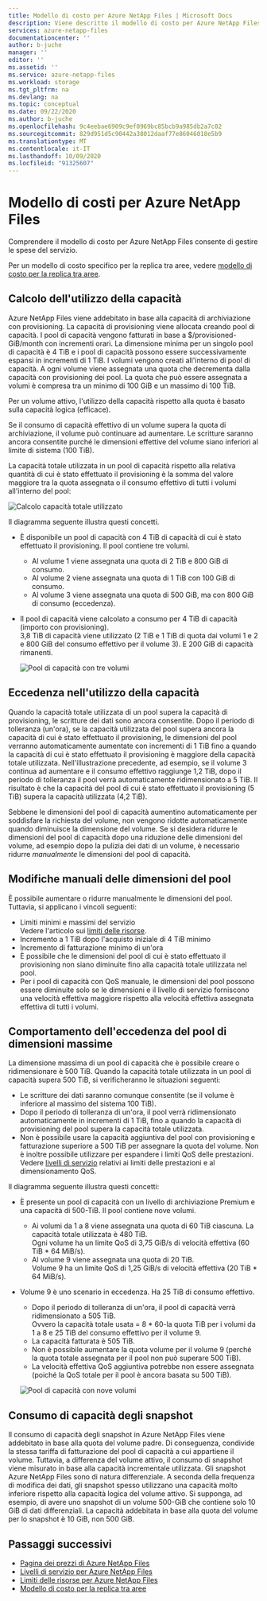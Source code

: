 ```yaml
---
title: Modello di costo per Azure NetApp Files | Microsoft Docs
description: Viene descritto il modello di costo per Azure NetApp Files per gestire le spese del servizio.
services: azure-netapp-files
documentationcenter: ''
author: b-juche
manager: ''
editor: ''
ms.assetid: ''
ms.service: azure-netapp-files
ms.workload: storage
ms.tgt_pltfrm: na
ms.devlang: na
ms.topic: conceptual
ms.date: 09/22/2020
ms.author: b-juche
ms.openlocfilehash: 9c4eebae6909c9ef0969bc85bcb9a985db2a7c02
ms.sourcegitcommit: 829d951d5c90442a38012daaf77e86046018e5b9
ms.translationtype: MT
ms.contentlocale: it-IT
ms.lasthandoff: 10/09/2020
ms.locfileid: "91325607"
---
```

# <a name="cost-model-for-azure-netapp-files"></a>Modello di costi per Azure NetApp Files 

Comprendere il modello di costo per Azure NetApp Files consente di gestire le spese del servizio. 

Per un modello di costo specifico per la replica tra aree, vedere [modello di costo per la replica tra aree](cross-region-replication-introduction.md#cost-model-for-cross-region-replication).

## <a name="calculation-of-capacity-consumption"></a>Calcolo dell'utilizzo della capacità

Azure NetApp Files viene addebitato in base alla capacità di archiviazione con provisioning.  La capacità di provisioning viene allocata creando pool di capacità.  I pool di capacità vengono fatturati in base a $/provisioned-GiB/month con incrementi orari. La dimensione minima per un singolo pool di capacità è 4 TiB e i pool di capacità possono essere successivamente espansi in incrementi di 1 TiB. I volumi vengono creati all'interno di pool di capacità.  A ogni volume viene assegnata una quota che decrementa dalla capacità con provisioning dei pool. La quota che può essere assegnata a volumi è compresa tra un minimo di 100 GiB e un massimo di 100 TiB.  

Per un volume attivo, l'utilizzo della capacità rispetto alla quota è basato sulla capacità logica (efficace).

Se il consumo di capacità effettivo di un volume supera la quota di archiviazione, il volume può continuare ad aumentare. Le scritture saranno ancora consentite purché le dimensioni effettive del volume siano inferiori al limite di sistema (100 TiB).  

La capacità totale utilizzata in un pool di capacità rispetto alla relativa quantità di cui è stato effettuato il provisioning è la somma del valore maggiore tra la quota assegnata o il consumo effettivo di tutti i volumi all'interno del pool: 

   ![Calcolo capacità totale utilizzato](../media/azure-netapp-files/azure-netapp-files-total-used-capacity.png)

Il diagramma seguente illustra questi concetti.  
* È disponibile un pool di capacità con 4 TiB di capacità di cui è stato effettuato il provisioning.  Il pool contiene tre volumi.  
    * Al volume 1 viene assegnata una quota di 2 TiB e 800 GiB di consumo.  
    * Al volume 2 viene assegnata una quota di 1 TiB con 100 GiB di consumo.  
    * Al volume 3 viene assegnata una quota di 500 GiB, ma con 800 GiB di consumo (eccedenza).  
* Il pool di capacità viene calcolato a consumo per 4 TiB di capacità (importo con provisioning).  
    3,8 TiB di capacità viene utilizzato (2 TiB e 1 TiB di quota dai volumi 1 e 2 e 800 GiB del consumo effettivo per il volume 3). E 200 GiB di capacità rimanenti.

   ![Pool di capacità con tre volumi](../media/azure-netapp-files/azure-netapp-files-capacity-pool-with-three-vols.png)

## <a name="overage-in-capacity-consumption"></a>Eccedenza nell'utilizzo della capacità  

Quando la capacità totale utilizzata di un pool supera la capacità di provisioning, le scritture dei dati sono ancora consentite.  Dopo il periodo di tolleranza (un'ora), se la capacità utilizzata del pool supera ancora la capacità di cui è stato effettuato il provisioning, le dimensioni del pool verranno automaticamente aumentate con incrementi di 1 TiB fino a quando la capacità di cui è stato effettuato il provisioning è maggiore della capacità totale utilizzata.  Nell'illustrazione precedente, ad esempio, se il volume 3 continua ad aumentare e il consumo effettivo raggiunge 1,2 TiB, dopo il periodo di tolleranza il pool verrà automaticamente ridimensionato a 5 TiB.  Il risultato è che la capacità del pool di cui è stato effettuato il provisioning (5 TiB) supera la capacità utilizzata (4,2 TiB).  

Sebbene le dimensioni del pool di capacità aumentino automaticamente per soddisfare la richiesta del volume, non vengono ridotte automaticamente quando diminuisce la dimensione del volume. Se si desidera ridurre le dimensioni del pool di capacità dopo una riduzione delle dimensioni del volume, ad esempio dopo la pulizia dei dati di un volume, è necessario ridurre _manualmente_ le dimensioni del pool di capacità.

## <a name="manual-changes-of-the-pool-size"></a>Modifiche manuali delle dimensioni del pool  

È possibile aumentare o ridurre manualmente le dimensioni del pool. Tuttavia, si applicano i vincoli seguenti:
* Limiti minimi e massimi del servizio  
    Vedere l'articolo sui [limiti delle risorse](azure-netapp-files-resource-limits.md).
* Incremento a 1 TiB dopo l'acquisto iniziale di 4 TiB minimo
* Incremento di fatturazione minimo di un'ora
* È possibile che le dimensioni del pool di cui è stato effettuato il provisioning non siano diminuite fino alla capacità totale utilizzata nel pool.
* Per i pool di capacità con QoS manuale, le dimensioni del pool possono essere diminuite solo se le dimensioni e il livello di servizio forniscono una velocità effettiva maggiore rispetto alla velocità effettiva assegnata effettiva di tutti i volumi.

## <a name="behavior-of-maximum-size-pool-overage"></a>Comportamento dell'eccedenza del pool di dimensioni massime   

La dimensione massima di un pool di capacità che è possibile creare o ridimensionare è 500 TiB.  Quando la capacità totale utilizzata in un pool di capacità supera 500 TiB, si verificheranno le situazioni seguenti:
* Le scritture dei dati saranno comunque consentite (se il volume è inferiore al massimo del sistema 100 TiB).
* Dopo il periodo di tolleranza di un'ora, il pool verrà ridimensionato automaticamente in incrementi di 1 TiB, fino a quando la capacità di provisioning del pool supera la capacità totale utilizzata.
* Non è possibile usare la capacità aggiuntiva del pool con provisioning e fatturazione superiore a 500 TiB per assegnare la quota del volume. Non è inoltre possibile utilizzare per espandere i limiti QoS delle prestazioni.  
    Vedere [livelli di servizio](azure-netapp-files-service-levels.md) relativi ai limiti delle prestazioni e al dimensionamento QoS.

Il diagramma seguente illustra questi concetti:
* È presente un pool di capacità con un livello di archiviazione Premium e una capacità di 500-TiB. Il pool contiene nove volumi.
    * Ai volumi da 1 a 8 viene assegnata una quota di 60 TiB ciascuna.  La capacità totale utilizzata è 480 TiB.  
        Ogni volume ha un limite QoS di 3,75 GiB/s di velocità effettiva (60 TiB * 64 MiB/s).  
    * Al volume 9 viene assegnata una quota di 20 TiB.  
        Volume 9 ha un limite QoS di 1,25 GiB/s di velocità effettiva (20 TiB * 64 MiB/s).
* Volume 9 è uno scenario in eccedenza. Ha 25 TiB di consumo effettivo.  
    * Dopo il periodo di tolleranza di un'ora, il pool di capacità verrà ridimensionato a 505 TiB.  
        Ovvero la capacità totale usata = 8 * 60-la quota TiB per i volumi da 1 a 8 e 25 TiB del consumo effettivo per il volume 9.
    * La capacità fatturata è 505 TiB.
    * Non è possibile aumentare la quota volume per il volume 9 (perché la quota totale assegnata per il pool non può superare 500 TiB).
    * La velocità effettiva QoS aggiuntiva potrebbe non essere assegnata (poiché la QoS totale per il pool è ancora basata su 500 TiB).

   ![Pool di capacità con nove volumi](../media/azure-netapp-files/azure-netapp-files-capacity-pool-with-nine-vols.png)

## <a name="capacity-consumption-of-snapshots"></a>Consumo di capacità degli snapshot 

Il consumo di capacità degli snapshot in Azure NetApp Files viene addebitato in base alla quota del volume padre.  Di conseguenza, condivide la stessa tariffa di fatturazione del pool di capacità a cui appartiene il volume.  Tuttavia, a differenza del volume attivo, il consumo di snapshot viene misurato in base alla capacità incrementale utilizzata.  Gli snapshot Azure NetApp Files sono di natura differenziale. A seconda della frequenza di modifica dei dati, gli snapshot spesso utilizzano una capacità molto inferiore rispetto alla capacità logica del volume attivo. Si supponga, ad esempio, di avere uno snapshot di un volume 500-GiB che contiene solo 10 GiB di dati differenziali. La capacità addebitata in base alla quota del volume per lo snapshot è 10 GiB, non 500 GiB. 

## <a name="next-steps"></a>Passaggi successivi

* [Pagina dei prezzi di Azure NetApp Files](https://azure.microsoft.com/pricing/details/storage/netapp/)
* [Livelli di servizio per Azure NetApp Files](azure-netapp-files-service-levels.md)
* [Limiti delle risorse per Azure NetApp Files](azure-netapp-files-resource-limits.md)
* [Modello di costo per la replica tra aree](cross-region-replication-introduction.md#cost-model-for-cross-region-replication)
